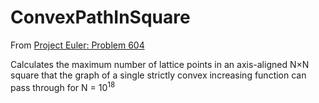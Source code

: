 # ConvexPathInSquare

From [Project Euler: Problem 604](https://projecteuler.net/problem=604)

Calculates the maximum number of lattice points in an axis-aligned N×N square that the graph of a single strictly convex increasing function can pass through for N = 10<sup>18</sup>